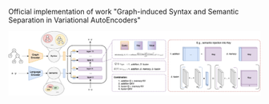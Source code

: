 Official implementation of work "Graph-induced Syntax and Semantic Separation in Variational AutoEncoders"

![model overview](overview.png)
